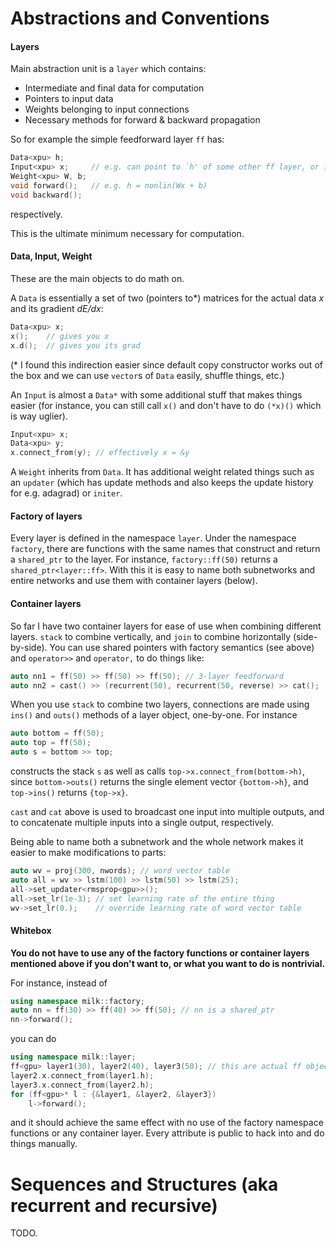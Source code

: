 # Abstractions and Conventions

#### Layers

Main abstraction unit is a `layer` which contains:
* Intermediate and final data for computation
* Pointers to input data
* Weights belonging to input connections
* Necessary methods for forward & backward propagation

So for example the simple feedforward layer `ff` has:
```C++
Data<xpu> h;
Input<xpu> x;     // e.g. can point to `h' of some other ff layer, or input data
Weight<xpu> W, b;
void forward();   // e.g. h = nonlin(Wx + b)
void backward();
```

respectively.

This is the ultimate minimum necessary for computation.

#### Data, Input, Weight

These are the main objects to do math on.

A `Data` is essentially a set of two (pointers to*) matrices for the actual data _x_ and its gradient _dE/dx_:
```C++
Data<xpu> x;
x();    // gives you x
x.d();  // gives you its grad
```

(* I found this indirection easier since default copy constructor works out of the box and we can use `vector`s of `Data` easily, shuffle things, etc.)

An `Input` is almost a `Data*` with some additional stuff that makes things easier (for instance, you can still call `x()` and don't have to do `(*x)()` which is way uglier).
```C++
Input<xpu> x;
Data<xpu> y;
x.connect_from(y); // effectively x = &y
```

A `Weight` inherits from `Data`. It has additional weight related things such as an `updater` (which has update methods and also keeps the update history for e.g. adagrad) or `initer`.

#### Factory of layers

Every layer is defined in the namespace `layer`. Under the namespace `factory`, there are functions with the same names that construct and return a `shared_ptr` to the layer. For instance, `factory::ff(50)` returns a `shared_ptr<layer::ff>`. With this it is easy to name both subnetworks and entire networks and use them with container layers (below).

#### Container layers

So far I have two container layers for ease of use when combining different layers. `stack` to combine vertically, and `join` to combine horizontally (side-by-side). You can use shared pointers with factory semantics (see above) and `operator>>` and `operator,` to do things like:
```C++
auto nn1 = ff(50) >> ff(50) >> ff(50); // 3-layer feedforward
auto nn2 = cast() >> (recurrent(50), recurrent(50, reverse) >> cat();
```
When you use `stack` to combine two layers, connections are made using `ins()` and `outs()` methods of a layer object, one-by-one. For instance
```C++
auto bottom = ff(50);
auto top = ff(50);
auto s = bottom >> top;
```
constructs the stack `s` as well as calls `top->x.connect_from(bottom->h)`, since `bottom->outs()` returns the single element vector `{bottom->h}`, and `top->ins()` returns `{top->x}`.

`cast` and `cat` above is used to broadcast one input into multiple outputs, and to concatenate multiple inputs into a single output, respectively.

Being able to name both a subnetwork and the whole network makes it easier to make modifications to parts:
```C++
auto wv = proj(300, nwords); // word vector table
auto all = wv >> lstm(100) >> lstm(50) >> lstm(25);
all->set_updater<rmsprop<gpu>>();
all->set_lr(1e-3); // set learning rate of the entire thing
wv->set_lr(0.);    // override learning rate of word vector table
```

#### Whitebox

**You do not have to use any of the factory functions or container layers mentioned above if you don't want to, or what you want to do is nontrivial.** 

For instance, instead of 
```C++
using namespace milk::factory;
auto nn = ff(30) >> ff(40) >> ff(50); // nn is a shared_ptr
nn->forward();
```
you can do
```C++
using namespace milk::layer;
ff<gpu> layer1(30), layer2(40), layer3(50); // this are actual ff objects
layer2.x.connect_from(layer1.h);
layer3.x.connect_from(layer2.h);
for (ff<gpu>* l : {&layer1, &layer2, &layer3})
    l->forward();
```

and it should achieve the same effect with no use of the factory namespace functions or any container layer. Every attribute is public to hack into and do things manually.

# Sequences and Structures (aka recurrent and recursive)

TODO.
